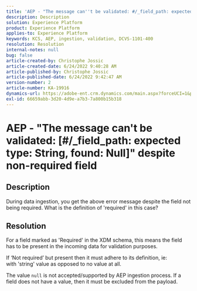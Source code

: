 ```yaml
---
title: 'AEP - "The message can''t be validated: #/_field_path: expected type: String, found: Null" despite non-required field'
description: Description
solution: Experience Platform
product: Experience Platform
applies-to: Experience Platform
keywords: KCS, AEP, ingestion, validation, DCVS-1101-400
resolution: Resolution
internal-notes: null
bug: false
article-created-by: Christophe Jossic
article-created-date: 6/24/2022 9:40:28 AM
article-published-by: Christophe Jossic
article-published-date: 6/24/2022 9:42:47 AM
version-number: 2
article-number: KA-19916
dynamics-url: https://adobe-ent.crm.dynamics.com/main.aspx?forceUCI=1&pagetype=entityrecord&etn=knowledgearticle&id=93e32fab-a1f3-ec11-bb3d-6045bd01565f
exl-id: 66659abb-3d20-4d9e-a7b3-7a800b15b318
---
```

# AEP - "The message can't be validated: [#/_field_path: expected type: String, found: Null]" despite non-required field

## Description

During data ingestion, you get the above error message despite the field not being required. What is the definition of 'required' in this case?

## Resolution


For a field marked as 'Required' in the XDM schema, this means the field has to be present in the incoming data for validation purposes.

If ‘Not required’ but present then it must adhere to its definition, ie: with 'string' value as opposed to no value at all.



The value `null` is not accepted/supported by AEP ingestion process. If a field does not have a value, then it must be excluded from the payload.
